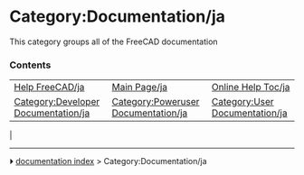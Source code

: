 # Category:Documentation/ja
This category groups all of the FreeCAD documentation

### Contents

|     |     |     |
| --- | --- | --- |
| [Help FreeCAD/ja](Help_FreeCAD/ja.md) | [Main Page/ja](Main_Page/ja.md) | [Online Help Toc/ja](Online_Help_Toc/ja.md) |
| [Category:Developer Documentation/ja](Category_Developer_Documentation/ja.md) | [Category:Poweruser Documentation/ja](Category_Poweruser_Documentation/ja.md) | [Category:User Documentation/ja](Category_User_Documentation/ja.md) |
|



---
⏵ [documentation index](../README.md) > Category:Documentation/ja
